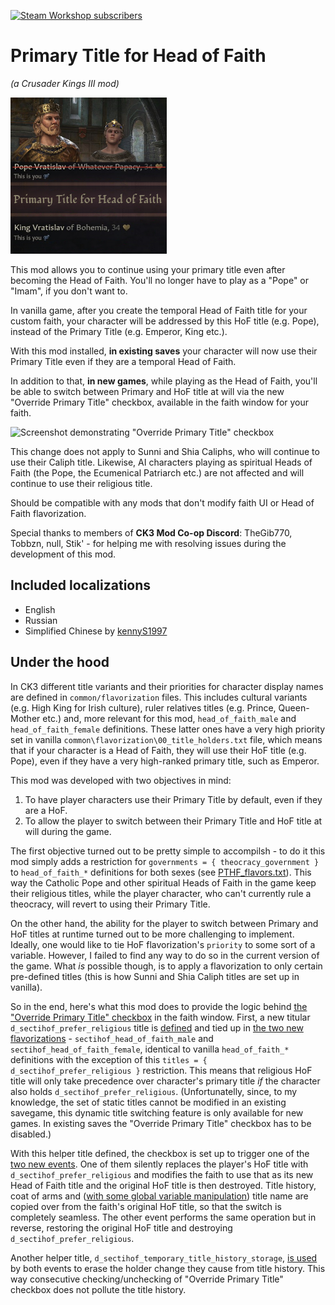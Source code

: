 <a href="https://steamcommunity.com/sharedfiles/filedetails/?id=2623097216"><img src="https://img.shields.io/endpoint.svg?url=https%3A%2F%2Fshieldsio-steam-workshop.jross.me%2F2623097216&style=for-the-badge" alt="Steam Workshop subscribers"></a>

Primary Title for Head of Faith
============================================
_(a Crusader Kings III mod)_

<img src="https://raw.githubusercontent.com/terrapass/ck3-mod-primary-title-for-hof/master/mod/thumbnail.png" alt="Mod Thumbnail" width="250" height="250" />

This mod allows you to continue using your primary title even after becoming the Head of Faith.
You'll no longer have to play as a "Pope" or "Imam", if you don't want to.

In vanilla game, after you create the temporal Head of Faith title for your custom faith, your character will be addressed by this HoF title (e.g. Pope), instead of the Primary Title (e.g. Emperor, King etc.).

With this mod installed, **in existing saves** your character will now use their Primary Title even if they are a temporal Head of Faith.

In addition to that, **in new games**, while playing as the Head of Faith, you'll be able to switch between Primary and HoF title at will via the new "Override Primary Title" checkbox, available in the faith window for your faith.

![Screenshot demonstrating "Override Primary Title" checkbox](https://raw.githubusercontent.com/terrapass/ck3-mod-primary-title-for-hof/master/promo/screenshots/screenshot1.png)

This change does not apply to Sunni and Shia Caliphs, who will continue to use their Caliph title. Likewise, AI characters playing as spiritual Heads of Faith (the Pope, the Ecumenical Patriarch etc.) are not affected and will continue to use their religious title.

Should be compatible with any mods that don't modify faith UI or Head of Faith flavorization.

Special thanks to members of **CK3 Mod Co-op Discord**: TheGib770, Tobbzn, null, Stik' - for helping me with resolving issues during the development of this mod.

Included localizations
----------------------
* English
* Russian
* Simplified Chinese by [kennyS1997](https://github.com/kennyS1997)

Under the hood
--------------

In CK3 different title variants and their priorities for character display names are defined in `common/flavorization` files. This includes cultural variants (e.g. High King for Irish culture), ruler relatives titles (e.g. Prince, Queen-Mother etc.) and, more relevant for this mod, `head_of_faith_male` and `head_of_faith_female` definitions. These latter ones have a very high priority set in vanilla `common\flavorization\00_title_holders.txt` file, which means that if your character is a Head of Faith, they will use their HoF title (e.g. Pope), even if they have a very high-ranked primary title, such as Emperor.

This mod was developed with two objectives in mind:
1. To have player characters use their Primary Title by default, even if they are a HoF.
2. To allow the player to switch between their Primary Title and HoF title at will during the game.

The first objective turned out to be pretty simple to accompilsh - to do it this mod simply adds a restriction for `governments = { theocracy_government }` to `head_of_faith_*` definitions for both sexes (see [PTHF_flavors.txt](https://github.com/terrapass/ck3-mod-primary-title-for-hof/blob/master/mod/common/flavorization/PTHF_flavors.txt#L10)). This way the Catholic Pope and other spiritual Heads of Faith in the game keep their religious titles, while the player character, who can't currently rule a theocracy, will revert to using their Primary Title.

On the other hand, the ability for the player to switch between Primary and HoF titles at runtime turned out to be more challenging to implement. Ideally, one would like to tie HoF flavorization's `priority` to some sort of a variable. However, I failed to find any way to do so in the current version of the game. What _is_ possible though, is to apply a flavorization to only certain pre-defined titles (this is how Sunni and Shia Caliph titles are set up in vanilla).

So in the end, here's what this mod does to provide the logic behind [the "Override Primary Title" checkbox](https://github.com/terrapass/ck3-mod-primary-title-for-hof/blob/master/mod/gui/PTHF_templates.gui) in the faith window. First, a new titular `d_sectihof_prefer_religious` title is [defined](https://github.com/terrapass/ck3-mod-primary-title-for-hof/blob/master/mod/common/landed_titles/PTHF_titles.txt) and tied up in [the two new flavorizations](https://github.com/terrapass/ck3-mod-primary-title-for-hof/blob/master/mod/common/flavorization/PTHF_flavors.txt#L27) - `sectihof_head_of_faith_male` and `sectihof_head_of_faith_female`, identical to vanilla `head_of_faith_*` definitions with the exception of this `titles = { d_sectihof_prefer_religious }` restriction. This means that religious HoF title will only take precedence over character's primary title _if_ the character also holds `d_sectihof_prefer_religious`. (Unfortunatelly, since, to my knowledge, the set of static titles cannot be modified in an existing savegame, this dynamic title switching feature is only available for new games. In existing saves the "Override Primary Title" checkbox has to be disabled.)

With this helper title defined, the checkbox is set up to trigger one of the [two new events](https://github.com/terrapass/ck3-mod-primary-title-for-hof/blob/master/mod/events/PTHF_events.txt). One of them silently replaces the player's HoF title with `d_sectihof_prefer_religious` and modifies the faith to use that as its new Head of Faith title and the original HoF title is then destroyed. Title history, coat of arms and ([with some global variable manipulation](https://github.com/terrapass/ck3-mod-primary-title-for-hof/blob/master/mod/localization/english/PTHF_l_english.yml#L30)) title name are copied over from the faith's original HoF title, so that the switch is completely seamless. The other event performs the same operation but in reverse, restoring the original HoF title and destroying `d_sectihof_prefer_religious`.

Another helper title, `d_sectihof_temporary_title_history_storage`, [is used](https://github.com/terrapass/ck3-mod-primary-title-for-hof/blob/master/mod/events/PTHF_events.txt#L52) by both events to erase the holder change they cause from title history. This way consecutive checking/unchecking of "Override Primary Title" checkbox does not pollute the title history.
